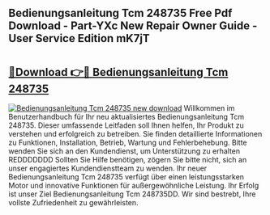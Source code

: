 ## Bedienungsanleitung Tcm 248735 Free Pdf Download - Part-YXc New Repair Owner Guide - User Service Edition mK7jT

# <h2><a href="http://df5slco.blite.top/?on=Bedienungsanleitung+Tcm+248735">🔗Download 👉🔴 Bedienungsanleitung Tcm 248735</a></h2>

[![Bedienungsanleitung Tcm 248735 new download](https://i.imgur.com/lujVjoI.png)](http://df5slco.blite.top/?on=Bedienungsanleitung+Tcm+248735)
Willkommen im Benutzerhandbuch für Ihr neu aktualisiertes Bedienungsanleitung Tcm 248735. Dieser umfassende Leitfaden soll Ihnen helfen, Ihr Produkt zu verstehen und erfolgreich zu betreiben. Sie finden detaillierte Informationen zu Funktionen, Installation, Betrieb, Wartung und Fehlerbehebung. Bitte wenden Sie sich an den Kundendienst, um Unterstützung zu erhalten REDDDDDDD Sollten Sie Hilfe benötigen, zögern Sie bitte nicht, sich an unser engagiertes Kundendienstteam zu wenden. Ihr neuer Bedienungsanleitung Tcm 248735 verfügt über einen leistungsstarken Motor und innovative Funktionen für außergewöhnliche Leistung. Ihr Erfolg ist unser Ziel Bedienungsanleitung Tcm 248735DD. Wir sind bestrebt, Ihre vollste Zufriedenheit zu gewährleisten.
